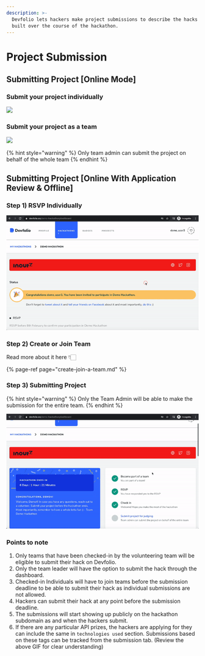 ```yaml
---
description: >-
  Devfolio lets hackers make project submissions to describe the hacks they've
  built over the course of the hackathon.
---
```


# Project Submission

## Submitting Project \[Online Mode\]

### **Submit your project individually**

![](../../.gitbook/assets/20210202_103459634-2.gif)

### **Submit your project as a team**

![](../../.gitbook/assets/20210202_112248526-2.gif)

{% hint style="warning" %}
Only team admin can submit the project on behalf of the whole team
{% endhint %}

## Submitting Project \[Online With Application Review & Offline\]

### **Step 1\) RSVP Individually**

![](../../.gitbook/assets/rsvp.gif)

### **Step 2\) Create or Join Team**

Read more about it here 👇🏻

{% page-ref page="create-join-a-team.md" %}



### **Step 3\) Submitting Project**

{% hint style="warning" %}
Only the Team Admin will be able to make the submission for the entire team.
{% endhint %}

![](../../.gitbook/assets/submit.gif)

### Points to note

1. Only teams that have been checked-in by the volunteering team will be eligible to submit their hack on Devfolio.
2. Only the team leader will have the option to submit the hack through the dashboard.
3. Checked-in Individuals will have to join teams before the submission deadline to be able to submit their hack as individual submissions are not allowed.
4. Hackers can submit their hack at any point before the submission deadline.
5. The submissions will start showing up publicly on the hackathon subdomain as and when the hackers submit.
6. If there are any particular API prizes, the hackers are applying for they can include the same in `technologies used` section. Submissions based on these tags can be tracked from the submission tab. \(Review the above GIF for clear understanding\)

